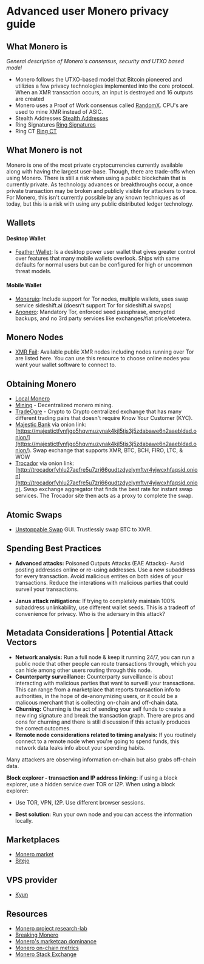 # Advanced user Monero privacy guide


## What Monero is

*General description of Monero's consensus, security and UTXO based model*  

- Monero follows the UTXO-based model that Bitcoin pioneered and utilizies a few privacy technologies implemented into the core protocol. When an XMR transaction occurs, an input is destroyed and 16 outputs are created
- Monero uses a Proof of Work consensus called [RandomX](https://web.getmonero.org/resources/moneropedia/randomx.html). CPU's are used to mine XMR instead of ASIC.
- Stealth Addresses [Stealth Addresses](https://www.getmonero.org/resources/moneropedia/stealthaddress.html)
- Ring Signatures [Ring Signatures](https://www.getmonero.org/resources/moneropedia/ringsignatures.html)
- Ring CT [Ring CT](https://www.getmonero.org/resources/moneropedia/ringCT.html)


## What Monero is not

Monero is one of the most private cryptocurrencies currently available along with having the largest user-base. Though, there are trade-offs when using Monero. There is still a risk when using a public blockchain that is currently private. As technology advances or breakthroughs occur, a once private transaction may be broken and publicly visible for attackers to trace. For Monero, this isn't currently possible by any known techniques as of today, but this is a risk with using any public distributed ledger technology.

## Wallets

#### Desktop Wallet

- [Feather Wallet](https://featherwallet.org/): Is a desktop power user wallet that gives greater control over features that many mobile wallets overlook. Ships with same defaults for normal users but can be configured for high or uncommon threat models.


#### Mobile Wallet

- [Monerujo](https://www.monerujo.io/): Include support for Tor nodes, multiple wallets, uses swap service sideshift.ai (doesn't support Tor for sideshift.ai swaps)
- [Anonero](https://gitea.com/ANONERO/ANON/releases): Mandatory Tor, enforced seed passphrase, encrypted backups, and no 3rd party services like exchanges/fiat price/etcetera.


## Monero Nodes

- [XMR Fail](https://monero.fail/): Available public XMR nodes including nodes running over Tor are listed here. You can use this resource to choose online nodes you want your wallet software to connect to.

## Obtaining Monero

- [Local Monero](https://localmonero.co/)
- [Mining](https://p2pool.io/) - Decentralized monero mining.
- [TradeOgre](https://tradeogre.com/) - Crypto to Crypto centralized exchange that has many different trading pairs that doesn't require Know Your Customer (KYC). 
- [Majestic Bank](https://majesticbank.su/) via onion link:  [https://majestictfvnfjgo5hqvmuzynak4kjl5tjs3j5zdabawe6n2aaebldad.onion/](https://majestictfvnfjgo5hqvmuzynak4kjl5tjs3j5zdabawe6n2aaebldad.onion/). Swap exchange that supports XMR, BTC, BCH, FIRO, LTC, & WOW
- [Trocador](https://trocador.app) via onion link: [http://trocadorfyhlu27aefre5u7zri66gudtzdyelymftvr4yjwcxhfaqsid.onion](http://trocadorfyhlu27aefre5u7zri66gudtzdyelymftvr4yjwcxhfaqsid.onion). Swap exchange aggregator that finds the best rate for instant swap services. The Trocador site then acts as a proxy to complete the swap.

## Atomic Swaps

- [Unstoppable Swap](https://unstoppableswap.net/) GUI. Trustlessly swap BTC to XMR.

## Spending Best Practices

- **Advanced attacks:** Poisoned Outputs Attacks (EAE Attacks)- Avoid posting addresses online or re-using addresses. Use a new subaddress for every transaction. Avoid malicious entites on both sides of your transactions. Reduce the interations with malicious parties that could surveil your transactions. 

- **Janus attack mitigations:** If trying to completely maintain 100% subaddress unlinkability, use different wallet seeds. This is a tradeoff of convenience for privacy. Who is the adersary in this attack? 

## Metadata Considerations | Potential Attack Vectors

- **Network analysis:** Run a full node & keep it running 24/7, you can run a public node that other people can route transactions through, which you can hide among other users routing through this node.
- **Counterparty surveillance:** Counterparty surveillance is about interacting with malicious parties that want to surveill your transactions. This can range from a marketplace that reports transaction info to authorities, in the hope of de-anonymizing users, or it could be a malicous merchant that is collecting on-chain and off-chain data.
- **Churning:** Churning is the act of sending your self funds to create a new ring signature and break the transaction graph. There are pros and cons for churning and there is still discussion if this actually produces the correct outcomes.
- **Remote node considerations related to timing analysis:** If you routinely connect to a remote node when you're going to spend funds, this network data leaks info about your spending habits. 

Many attackers are observing information on-chain but also grabs off-chain data.

**Block explorer - transaction and IP address linking:** if using a block explorer, use a hidden service over TOR or I2P. When using a block explorer: 

- Use TOR, VPN, I2P. Use different browser sessions.

- **Best solution:** Run your own node and you can access the information locally.

## Marketplaces

- [Monero market](https://moneromarket.io)  
- [Bitejo](https://bitejo.com)

## VPS provider

- [Kyun](https://kyun.host/)

## Resources

- [Monero project research-lab](https://github.com/monero-project/research-lab/issues/94)
- [Breaking Monero](https://youtube.com/watch?v=n6Bxp0k7Uqg)
- [Monero's marketcap dominance](https://moneroj.net/dominance/)
- [Monero on-chain metrics](https://www.monero.how/)
- [Monero Stack Exchange](https://monero.stackexchange.com/)


